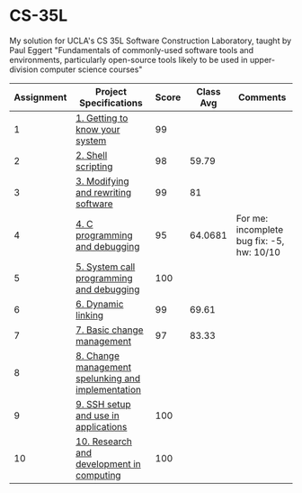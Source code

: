 # CS-35L
My solution for UCLA's CS 35L Software Construction Laboratory, taught by Paul Eggert 
"Fundamentals of commonly-used software tools and environments, particularly open-source tools likely to be used in upper-division computer science courses"

| Assignment | Project Specifications | Score | Class Avg | Comments |
| --- | --- | --- | --- | --- |
| 1 | [1. Getting to know your system](http://web.cs.ucla.edu/classes/winter20/cs35L/assign/assign1.html) | 99 | | |
| 2 | [2. Shell scripting](http://web.cs.ucla.edu/classes/winter20/cs35L/assign/assign2.html) | 98 | 59.79| |
| 3 | [3. Modifying and rewriting software](http://web.cs.ucla.edu/classes/winter20/cs35L/assign/assign3.html) | 99 | 81 | |
| 4 | [4. C programming and debugging](http://web.cs.ucla.edu/classes/winter20/cs35L/assign/assign4.html) | 95 | 64.0681| For me: incomplete bug fix: -5, hw: 10/10 |
| 5 | [5. System call programming and debugging](http://web.cs.ucla.edu/classes/winter20/cs35L/assign/assign5.html) | 100 |  | |
| 6 | [6. Dynamic linking](http://web.cs.ucla.edu/classes/winter20/cs35L/assign/assign6.html) | 99 | 69.61 | |
| 7 | [7. Basic change management](http://web.cs.ucla.edu/classes/winter20/cs35L/assign/assign7.html) | 97 | 83.33 | |
| 8 | [8. Change management spelunking and implementation](http://web.cs.ucla.edu/classes/winter20/cs35L/assign/assign8.html) | | | |
| 9 | [9. SSH setup and use in applications](http://web.cs.ucla.edu/classes/winter20/cs35L/assign/assign9.html) | 100 | | |
| 10 | [10. Research and development in computing](http://web.cs.ucla.edu/classes/winter20/cs35L/assign/assign10.html) | 100 | | |
